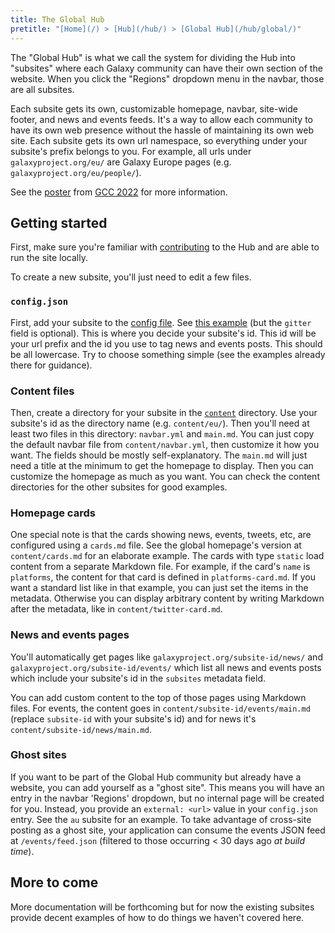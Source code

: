 ```yaml
---
title: The Global Hub
pretitle: "[Home](/) > [Hub](/hub/) > [Global Hub](/hub/global/)"
---
```


The "Global Hub" is what we call the system for dividing the Hub into "subsites" where each Galaxy community can have their own section of the website. When you click the "Regions" dropdown menu in the navbar, those are all subsites.

Each subsite gets its own, customizable homepage, navbar, site-wide footer, and news and events feeds. It's a way to allow each community to have its own web presence without the hassle of maintaining its own web site. Each subsite gets its own url namespace, so everything under your subsite's prefix belongs to you. For example, all urls under `galaxyproject.org/eu/` are Galaxy Europe pages (e.g. `galaxyproject.org/eu/people/`).

See the [poster](./gcc2022-poster.png) from [GCC 2022](/events/gcc2022/) for more information.


Getting started
---------------

First, make sure you're familiar with [contributing](/hub/contributing/) to the Hub and are able to run the site locally.

To create a new subsite, you'll just need to edit a few files.

### `config.json`

First, add your subsite to the [config file](https://github.com/galaxyproject/galaxy-hub/blob/master/config.json). See [this example](https://github.com/galaxyproject/galaxy-hub/pull/1659/files) (but the `gitter` field is optional). This is where you decide your subsite's id. This id will be your url prefix and the id you use to tag news and events posts. This should be all lowercase. Try to choose something simple (see the examples already there for guidance).

### Content files

Then, create a directory for your subsite in the [`content`](https://github.com/galaxyproject/galaxy-hub/tree/master/content) directory. Use your subsite's id as the directory name (e.g. `content/eu/`). Then you'll need at least two files in this directory: `navbar.yml` and `main.md`. You can just copy the default navbar file from `content/navbar.yml`, then customize it how you want. The fields should be mostly self-explanatory. The `main.md` will just need a title at the minimum to get the homepage to display. Then you can customize the homepage as much as you want. You can check the content directories for the other subsites for good examples.

### Homepage cards

One special note is that the cards showing news, events, tweets, etc, are configured using a `cards.md` file. See the global homepage's version at `content/cards.md` for an elaborate example. The cards with type `static` load content from a separate Markdown file. For example, if the card's `name` is `platforms`, the content for that card is defined in `platforms-card.md`. If you want a standard list like in that example, you can just set the items in the metadata. Otherwise you can display arbitrary content by writing Markdown after the metadata, like in `content/twitter-card.md`.

### News and events pages

You'll automatically get pages like `galaxyproject.org/subsite-id/news/` and `galaxyproject.org/subsite-id/events/` which list all news and events posts which include your subsite's id in the `subsites` metadata field.

You can add custom content to the top of those pages using Markdown files. For events, the content goes in `content/subsite-id/events/main.md` (replace `subsite-id` with your subsite's id) and for news it's `content/subsite-id/news/main.md`.

### Ghost sites

If you want to be part of the Global Hub community but already have a website, you can add yourself as a "ghost site". This means you will have an entry in the navbar 'Regions' dropdown, but no internal page will be created for you. Instead, you provide an `external: <url>` value in your `config.json` entry. See the `au` subsite for an example. To take advantage of cross-site posting as a ghost site, your application can consume the events JSON feed at `/events/feed.json` (filtered to those occurring < 30 days ago *at build time*).


More to come
------------

More documentation will be forthcoming but for now the existing subsites provide decent examples of how to do things we haven't covered here.
